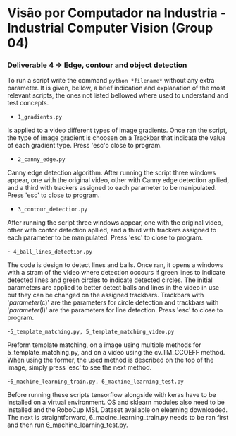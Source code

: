# Visão por Computador na Industria - Industrial Computer Vision (Group 04)

### Deliverable 4 &rarr; Edge, contour and object detection

To run a script write the command ``` python *filename* ``` without any extra parameter. It is given, bellow, a brief indication and explanation of the most relevant scripts, the ones not listed bellowed where used to understand and test concepts.

- ``` 1_gradients.py ```

Is applied to a video different types of image gradients. Once ran the script, the type of image gradient is choosen on a Trackbar that indicate the value of each gradient type. Press 'esc'o close to program.


- ``` 2_canny_edge.py ```

Canny edge detection algorithm. After running the script three windows appear, one with the original video, other with Canny edge detection apllied, and a third with trackers assigned to each parameter to be manipulated. Press 'esc' to close to program.
 

- ``` 3_contour_detection.py ```

After running the script three windows appear, one with the original video, other with contor detection apllied, and a third with trackers assigned to each parameter to be manipulated. Press 'esc' to close to program.


-``` 4_ball_lines_detection.py```

The code is design to detect lines and balls. Once ran, it opens a windows with a stram of the video where detection occours if green lines to indicate detected lines and green circles to indicate detected circles. The initial parameters are applied to better detect balls and lines in the video in use but they can be changed on the assigned trackbars. Trackbars with '*parameter*(c)' are the parameters for circle detection and trackbars with '*parameter*(l)' are the parameters for line detection. Press 'esc' to close to program.


-``` 5_template_matching.py, 5_template_matching_video.py ```

Preform template matching, on a image using multiple methods for 5_template_matching.py, and on a video using the cv.TM_CCOEFF method. When using the former, the used method is described on the top of the image, simply press 'esc' to see the next method. 

-``` 6_machine_learning_train.py, 6_machine_learning_test.py ```

Before running these scripts tensorflow alongside with keras have to be installed on a virtual environment. OS and sklearn modules also need to be installed and the RoboCup MSL Dataset available on elearning downloaded. The next is straightforward, 6_macine_learning_train.py needs to be ran first and then run 6_machine_learning_test.py.
